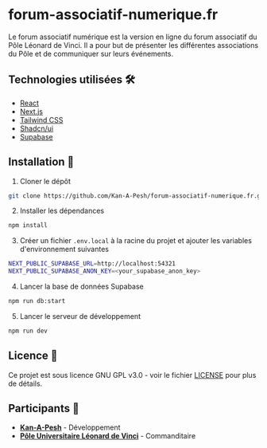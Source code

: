 # forum-associatif-numerique.fr

Le forum associatif numérique est la version en ligne du forum associatif du Pôle Léonard de Vinci. Il a pour but de présenter les différentes associations du Pôle et de communiquer sur leurs événements.

## Technologies utilisées 🛠️

- [React](https://reactjs.org/)
- [Next.js](https://nextjs.org/)
- [Tailwind CSS](https://tailwindcss.com/)
- [Shadcn/ui](https://ui.shadcn.com)
- [Supabase](https://supabase.io/)

## Installation 🚀

1. Cloner le dépôt

```bash
git clone https://github.com/Kan-A-Pesh/forum-associatif-numerique.fr.git
```

2. Installer les dépendances

```bash
npm install
```

3. Créer un fichier `.env.local` à la racine du projet et ajouter les variables d'environnement suivantes

```bash
NEXT_PUBLIC_SUPABASE_URL=http://localhost:54321
NEXT_PUBLIC_SUPABASE_ANON_KEY=<your_supabase_anon_key>
```

4. Lancer la base de données Supabase

```bash
npm run db:start
```

5. Lancer le serveur de développement

```bash
npm run dev
```

## Licence 📜

Ce projet est sous licence GNU GPL v3.0 - voir le fichier [LICENSE](LICENSE) pour plus de détails.

## Participants 👥

- [**Kan-A-Pesh**](https://github.com/Kan-A-Pesh) - Développement
- [**Pôle Universitaire Léonard de Vinci**](https://www.devinci.fr/) - Commanditaire
